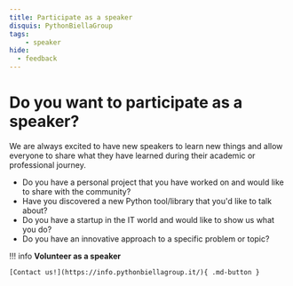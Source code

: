 ```yaml
---
title: Participate as a speaker
disquis: PythonBiellaGroup
tags:
    - speaker
hide:
  - feedback
---
```


# Do you want to participate as a speaker?

We are always excited to have new speakers to learn new things and allow everyone to share what they have learned during their academic or professional journey.

* Do you have a personal project that you have worked on and would like to share with the community?
* Have you discovered a new Python tool/library that you'd like to talk about?
* Do you have a startup in the IT world and would like to show us what you do?
* Do you have an innovative approach to a specific problem or topic?

!!! info
    **Volunteer as a speaker**

    [Contact us!](https://info.pythonbiellagroup.it/){ .md-button }
